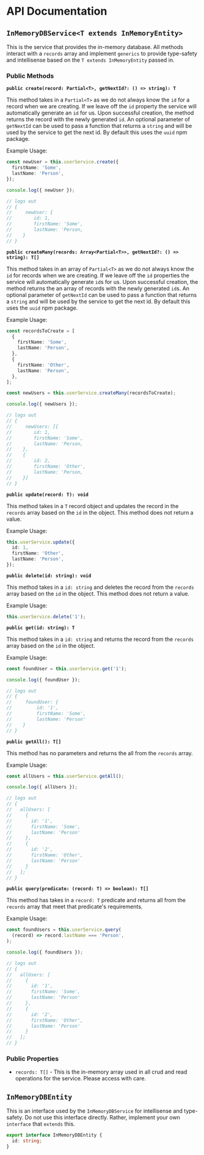 # API Documentation

## `InMemoryDBService<T extends InMemoryEntity>`

This is the service that provides the in-memory database. All methods interact with a `records` array and implement `generics` to provide type-safety and intellisense based on the `T extends InMemoryEntity` passed in.

### Public Methods

**`public create(record: Partial<T>, getNextId?: () => string): T`**

This method takes in a `Partial<T>` as we do not always know the `id` for a record when we are creating. If we leave off the `id` property the service will automatically generate an `id` for us. Upon successful creation, the method returns the record with the newly generated `id`. An optional parameter of `getNextId` can be used to pass a function that returns a `string` and will be used by the service to get the next id. By default this uses the `uuid` npm package.

Example Usage:

```typescript
const newUser = this.userService.create({
  firstName: 'Some',
  lastName: 'Person',
});

console.log({ newUser });

// logs out
// {
//     newUser: {
//        id: 1,
//        firstName: 'Some',
//        lastName: 'Person,
//    }
// }
```

**`public createMany(records: Array<Partial<T>>, getNextId?: () => string): T[]`**

This method takes in an array of `Partial<T>` as we do not always know the `id` for records when we are creating. If we leave off the `id` properties the service will automatically generate `id`s for us. Upon successful creation, the method returns the an array of records with the newly generated `id`s. An optional parameter of `getNextId` can be used to pass a function that returns a `string` and will be used by the service to get the next id. By default this uses the `uuid` npm package.

Example Usage:

```typescript
const recordsToCreate = [
  {
    firstName: 'Some',
    lastName: 'Person',
  },
  {
    firstName: 'Other',
    lastName: 'Person',
  },
];

const newUsers = this.userService.createMany(recordsToCreate);

console.log({ newUsers });

// logs out
// {
//     newUsers: [{
//        id: 1,
//        firstName: 'Some',
//        lastName: 'Person,
//    },
//    {
//        id: 2,
//        firstName: 'Other',
//        lastName: 'Person,
//    }]
// }
```

**`public update(record: T): void`**

This method takes in a `T` record object and updates the record in the `records` array based on the `id` in the object. This method does not return a value.

Example Usage:

```typescript
this.userService.update({
  id: 1,
  firstName: 'Other',
  lastName: 'Person',
});
```

**`public delete(id: string): void`**

This method takes in a `id: string` and deletes the record from the `records` array based on the `id` in the object. This method does not return a value.

Example Usage:

```typescript
this.userService.delete('1');
```

**`public get(id: string): T`**

This method takes in a `id: string` and returns the record from the `records` array based on the `id` in the object.

Example Usage:

```typescript
const foundUser = this.userService.get('1');

console.log({ foundUser });

// logs out
// {
//     foundUser: {
//         id: '1',
//         firstName: 'Some',
//         lastName: 'Person'
//    }
// }
```

**`public getAll(): T[]`**

This method has no parameters and returns the all from the `records` array.

Example Usage:

```typescript
const allUsers = this.userService.getAll();

console.log({ allUsers });

// logs out
// {
//   allUsers: [
//     {
//       id: '1',
//       firstName: 'Some',
//       lastName: 'Person'
//     },
//     {
//       id: '2',
//       firstName: 'Other',
//       lastName: 'Person'
//     }
//   ];
// }
```

**`public query(predicate: (record: T) => boolean): T[]`**

This method has takes in a `record: T` predicate and returns all from the `records` array that meet that predicate's requirements.

Example Usage:

```typescript
const foundUsers = this.userService.query(
  (record) => record.lastName === 'Person',
);

console.log({ foundUsers });

// logs out
// {
//   allUsers: [
//     {
//       id: '1',
//       firstName: 'Some',
//       lastName: 'Person'
//     },
//     {
//       id: '2',
//       firstName: 'Other',
//       lastName: 'Person'
//     }
//   ];
// }
```

### Public Properties

- `records: T[]` - This is the in-memory array used in all crud and read operations for the service. Please access with care.

## `InMemoryDBEntity`

This is an interface used by the `InMemoryDBService` for intellisense and type-safety. Do not use this interface directly. Rather, implement your own `interface` that `extends` this.

```typescript
export interface InMemoryDBEntity {
  id: string;
}
```
